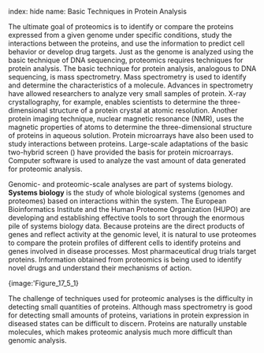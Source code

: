 index: hide
name: Basic Techniques in Protein Analysis

The ultimate goal of proteomics is to identify or compare the proteins expressed from a given genome under specific conditions, study the interactions between the proteins, and use the information to predict cell behavior or develop drug targets. Just as the genome is analyzed using the basic technique of DNA sequencing, proteomics requires techniques for protein analysis. The basic technique for protein analysis, analogous to DNA sequencing, is mass spectrometry. Mass spectrometry is used to identify and determine the characteristics of a molecule. Advances in spectrometry have allowed researchers to analyze very small samples of protein. X-ray crystallography, for example, enables scientists to determine the three-dimensional structure of a protein crystal at atomic resolution. Another protein imaging technique, nuclear magnetic resonance (NMR), uses the magnetic properties of atoms to determine the three-dimensional structure of proteins in aqueous solution. Protein microarrays have also been used to study interactions between proteins. Large-scale adaptations of the basic two-hybrid screen () have provided the basis for protein microarrays. Computer software is used to analyze the vast amount of data generated for proteomic analysis.

Genomic- and proteomic-scale analyses are part of systems biology.  **Systems biology** is the study of whole biological systems (genomes and proteomes) based on interactions within the system. The European Bioinformatics Institute and the Human Proteome Organization (HUPO) are developing and establishing effective tools to sort through the enormous pile of systems biology data. Because proteins are the direct products of genes and reflect activity at the genomic level, it is natural to use proteomes to compare the protein profiles of different cells to identify proteins and genes involved in disease processes. Most pharmaceutical drug trials target proteins. Information obtained from proteomics is being used to identify novel drugs and understand their mechanisms of action.


{image:'Figure_17_5_1}
        

The challenge of techniques used for proteomic analyses is the difficulty in detecting small quantities of proteins. Although mass spectrometry is good for detecting small amounts of proteins, variations in protein expression in diseased states can be difficult to discern. Proteins are naturally unstable molecules, which makes proteomic analysis much more difficult than genomic analysis.
